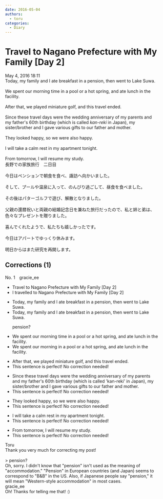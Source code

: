 ```yaml
---
date: 2016-05-04
authors:
  - toru
categories:
  - Diary
---
```


<h1 id="subject_show">Travel to Nagano Prefecture with My Family [Day 2]</h1>
<div class="date">May 4, 2016 18:11</div>
<div id="post"><div id="body_show_ori">
Today, my family and I ate breakfast in a pension, then went to Lake Suwa.<br/><br/>We spent our morning time in a pool or a hot spring, and ate lunch in the facility.<br/><br/>After that, we played miniature golf, and this travel ended.<br/><br/>Since these travel days were the wedding anniversary of my parents and my father's 60th birthday (which is called <em>kan-reki</em> in Japan), my sister/brother and I gave various gifts to our father and mother.<br/><br/>They looked happy, so we were also happy.<br/><br/>I will take a calm rest in my apartment tonight.<br/><br/>From tomorrow, I will resume my study.
</div></div>

<!-- more -->

<div id="post_ja"><div id="body_show_mo">
長野での家族旅行　二日目<br/><br/>今日はペンションで朝食を食べ、諏訪へ向かいました。<br/><br/>そして、プールや温泉に入って、のんびり過ごして、昼食を食べました。<br/><br/>その後はパターゴルフで遊び、解散となりました。<br/><br/>父親の還暦祝いと両親の結婚記念日を兼ねた旅行だったので、私と姉と弟は、色々なプレゼントを贈りました。<br/><br/>喜んでくれたようで、私たちも嬉しかったです。<br/><br/>今日はアパートでゆっくり休みます。<br/><br/>明日からはまた研究を再開します。
</div></div>

## Corrections (1)
<div id="block"><div class="first_name"> No. 1　<span class="just_name">gracie_ee</span></div><div id="block2">
<ul class="correction_field">
<li class="incorrect">Travel to Nagano Prefecture with My Family [Day 2]</li>
<li class="corrected correct">
I travelled to Nagano Prefecture with My Family [Day 2]
</li>
</ul>
<ul class="correction_field">
<li class="incorrect">Today, my family and I ate breakfast in a pension, then went to Lake Suwa.</li>
<li class="corrected correct">
Today, my family and I ate breakfast in a pension, then went to Lake Suwa.
<p class="correction_comment">pension?</p>
</li>
</ul>
<ul class="correction_field">
<li class="incorrect">We spent our morning time in a pool or a hot spring, and ate lunch in the facility.</li>
<li class="corrected correct">
We spent our morning in a pool or a hot spring, and ate lunch in the facility.
</li>
</ul>
<ul class="correction_field">
<li class="incorrect">After that, we played miniature golf, and this travel ended.</li>
<li class="corrected perfect">This sentence is perfect! No correction needed!</li>
</ul>
<ul class="correction_field">
<li class="incorrect">Since these travel days were the wedding anniversary of my parents and my father's 60th birthday (which is called 'kan-reki' in Japan), my sister/brother and I gave various gifts to our father and mother.</li>
<li class="corrected perfect">This sentence is perfect! No correction needed!</li>
</ul>
<ul class="correction_field">
<li class="incorrect">They looked happy, so we were also happy.</li>
<li class="corrected perfect">This sentence is perfect! No correction needed!</li>
</ul>
<ul class="correction_field">
<li class="incorrect">I will take a calm rest in my apartment tonight.</li>
<li class="corrected perfect">This sentence is perfect! No correction needed!</li>
</ul>
<ul class="correction_field">
<li class="incorrect">From tomorrow, I will resume my study.</li>
<li class="corrected perfect">This sentence is perfect! No correction needed!</li>
</ul>
</div><div class="name"><span class="just_name">Toru</span><br>
Thank you very much for correcting my post!<br/><br/>&gt; pension?<br/>Oh, sorry. I didn't know that "pension" isn't used as the meaning of "accommodation." "Pension" in European countries (and Japan) seems to correspond to "B&amp;B" in the US. Also, if Japanese people say "pension," it will mean "Western-style accommodation" in most cases.
</div>
<div class="name"><span class="just_name">gracie_ee</span><br>
Oh! Thanks for telling me that! :)
</div>
</div>
